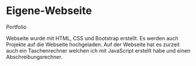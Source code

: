 # Eigene-Webseite
Portfolio

Webseite wurde mit HTML, CSS und Bootstrap erstellt.
Es werden auch Projekte auf die Webseite hochgeladen. Auf der Webseite hat es zurzeit auch ein Taschenrechner welchen ich mit JavaScript erstellt habe und einen Abschreibungsrechner.
